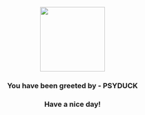 <p align="center">
            <img src="https://raw.githubusercontent.com/PokeAPI/sprites/master/sprites/pokemon/54.png" width="150" height="150">
          </p>
          <h3 align="center">You have been greeted by - <b>PSYDUCK</b></h3>
          <h3 align="center">Have a nice day!</h3>
